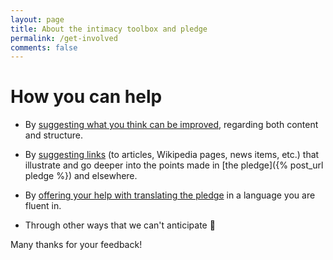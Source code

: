 ```yaml
---
layout: page
title: About the intimacy toolbox and pledge 
permalink: /get-involved
comments: false
---
```


# How you can help  

*   By [suggesting what you think can be improved](https://github.com/evolverine/intimacy-toolbox/issues), regarding both content and structure.  

*   By [suggesting links](https://github.com/evolverine/intimacy-toolbox/issues) (to articles, Wikipedia pages, news items, etc.) that illustrate and go deeper into the points made in [the pledge]({% post_url pledge %}) and elsewhere.

*   By [offering your help with translating the pledge](https://github.com/evolverine/intimacy-toolbox/issues/1) in a language you are fluent in.

*   Through other ways that we can't anticipate 🙂️  

Many thanks for your feedback!  